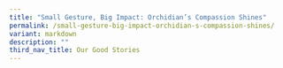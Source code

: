 ```yaml
---
title: "Small Gesture, Big Impact: Orchidian’s Compassion Shines"
permalink: /small-gesture-big-impact-orchidian-s-compassion-shines/
variant: markdown
description: ""
third_nav_title: Our Good Stories
---
```

